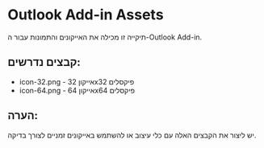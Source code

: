 # Outlook Add-in Assets

תיקייה זו מכילה את האייקונים והתמונות עבור ה-Outlook Add-in.

## קבצים נדרשים:
- icon-32.png - אייקון 32x32 פיקסלים
- icon-64.png - אייקון 64x64 פיקסלים

## הערה:
יש ליצור את הקבצים האלה עם כלי עיצוב או להשתמש באייקונים זמניים לצורך בדיקה.

